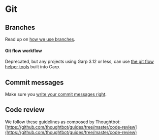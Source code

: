# Git

## Branches

Read up on [how we use branches](branches/README.md).

#### Git flow workflow

Deprecated, but any projects using Garp 3.12 or less, can use [the git flow helper tools](git-flow/README.md) built into Garp.

## Commit messages

Make sure you [write your commit messages right](commit-message/README.md).



## Code review

We follow these guidelines as composed by Thoughtbot: [https://github.com/thoughtbot/guides/tree/master/code-review](https://github.com/thoughtbot/guides/tree/master/code-review)

